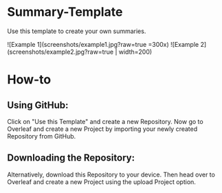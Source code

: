 # Summary-Template
Use this template to create your own summaries.

![Example 1](screenshots/example1.jpg?raw=true =300x)
![Example 2](screenshots/example2.jpg?raw=true | width=200)

# How-to
## Using GitHub:
Click on "Use this Template" and create a new Repository. Now go to Overleaf and create a new Project by importing your newly created Repository from GitHub.

## Downloading the Repository:
Alternatively, download this Repository to your device. Then head over to Overleaf and create a new Project using the upload Project option.

